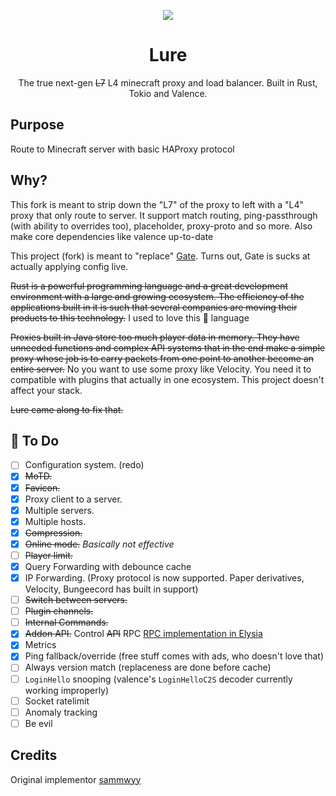 <p align=center>
  <img src="https://github.com/sammwyy/Lure/raw/main/assets/icon@64.png"/>
<p>

<h1 align=center>Lure</h1>
<p align=center>The true next-gen <strike>L7</strike> L4 minecraft proxy and load balancer. Built in Rust, Tokio and Valence.</p>

## Purpose

Route to Minecraft server with basic HAProxy protocol

## Why?

This fork is meant to strip down the "L7" of the proxy to left with a "L4" proxy that only route to server. It support match routing, ping-passthrough (with ability to overrides too), placeholder, proxy-proto and so more. Also make core dependencies like valence up-to-date

This project (fork) is meant to "replace" [Gate](https://gate.minekube.com/). Turns out, Gate is sucks at actually applying config live.

~~Rust is a powerful programming language and a great development environment with a large and growing ecosystem. The efficiency of the applications built in it is such that several companies are moving their products to this technology.~~ I used to love this 🥷 language

~~Proxies built in Java store too much player data in memory. They have unneeded functions and complex API systems that in the end make a simple proxy whose job is to carry packets from one point to another become an entire server.~~ No you want to use some proxy like Velocity. You need it to compatible with plugins that actually in one ecosystem. This project doesn't affect your stack.

~~Lure came along to fix that.~~

## 📝 To Do

- [ ] Configuration system. (redo)
- [X] ~~MoTD.~~
- [X] ~~Favicon.~~
- [X] Proxy client to a server.
- [X] Multiple servers.
- [X] Multiple hosts.
- [X] ~~Compression.~~
- [X] ~~Online mode.~~ *Basically not effective*
- [ ] ~~Player limit.~~
- [x] Query Forwarding with debounce cache
- [x] IP Forwarding. (Proxy protocol is now supported. Paper derivatives, Velocity, Bungeecord has built in support)
- [ ] ~~Switch between servers.~~
- [ ] ~~Plugin channels.~~
- [ ] ~~Internal Commands.~~
- [x] ~~Addon API.~~ Control ~~API~~ RPC [RPC implementation in Elysia](https://github.com/hUwUtao/Lucky)
- [x] Metrics
- [x] Ping fallback/override (free stuff comes with ads, who doesn't love that)
- [ ] Always version match (replaceness are done before cache)
- [ ] `LoginHello` snooping (valence's `LoginHelloC2S` decoder currently working improperly)
- [ ] Socket ratelimit
- [ ] Anomaly tracking
- [ ] Be evil

## Credits

Original implementor [sammwyy](https://github.com/sammwyy)